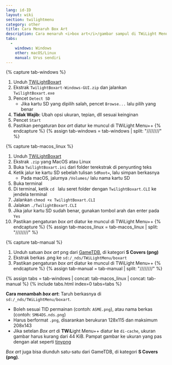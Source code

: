 ```yaml
---
lang: id-ID
layout: wiki
section: twilightmenu
category: other
title: Cara Menaruh Box Art
description: Cara menaruh <i>box art</i>/gambar sampul di TWiLight Menu++
tabs:
  - 
    windows: Windows
    other: macOS/Linux
    manual: Urus sendiri
---
```


{% capture tab-windows %}
1. Unduh [TWiLightBoxart](https://github.com/MateusRodCosta/TwilightBoxart/releases)
1. Ekstrak `TwilightBoxart-Windows-GUI.zip` dan jalankan `TwilightBoxart.exe`
1. Pencet `Detect SD`
    - Jika kartu SD yang dipilih salah, pencet `Browse...` lalu pilih yang benar
1. **Tidak Wajib:** Ubah opsi ukuran, tepian, dll sesuai keinginan
1. Pencet `Start`
1. Pastikan pengaturan *box art* diatur ke muncul di TWiLight Menu++
{% endcapture %}
{% assign tab-windows = tab-windows | split: "////////" %}

{% capture tab-macos_linux %}
1. Unduh [TWiLightBoxart](https://github.com/MateusRodCosta/TwilightBoxart/releases)
1. Ekstrak `.zip` yang MacOS atau Linux
1. Buka `TwilightBoxart.ini` dari folder terekstrak di penyunting teks
1. Ketik jalur ke kartu SD sebelah tulisan `SdRoot=`, lalu simpan berkasnya
    - Pada macOS, jalurnya `/Volumes/` lalu nama kartu SD
1. Buka terminal
1. Di terminal, ketik `cd ` lalu seret folder dengan `TwilightBoxart.CLI` ke jendela terminal
1. Jalankan `chmod +x TwilightBoxart.CLI`
1. Jalakan `./TwilightBoxart.CLI`
1. Jika jalur kartu SD sudah benar, gunakan tombol arah dan enter pada `Yes`
1. Pastikan pengaturan *box art* diatur ke muncul di TWiLight Menu++
{% endcapture %}
{% assign tab-macos_linux = tab-macos_linux | split: "////////" %}

{% capture tab-manual %}
1. Unduh satuan *box art* png dari [GameTDB](https://www.gametdb.com/DS/Downloads#cover_packs), di kategori **S Covers (png)**
1. Ekstrak berkas .png ke `sd:/_nds/TWiLightMenu/boxart`
1. Pastikan pengaturan *box art* diatur ke muncul di TWiLight Menu++
{% endcapture %}
{% assign tab-manual = tab-manual | split: "////////" %}

{% assign tabs = tab-windows | concat: tab-macos_linux | concat: tab-manual %}
{% include tabs.html index=0 tabs=tabs %}

**Cara menambah *box art*:** Taruh berkasnya di `sd:/_nds/TWiLightMenu/boxart`.
- Boleh sesuai TID permainan (contoh: `ASME.png`), atau nama berkas (contoh: `SM64DS.nds.png`)
- Harus berformat `.png`, disarankan berukuran 128x115 dan maksimum 208x143
- Jika setelan *Box art* di **TW**i**L**ight Menu++ diatur ke `di-cache`, ukuran gambar harus kurang dari 44 KiB. Pampat gambar ke ukuran yang pas dengan alat seperti [tinypng](https://tinypng.com/)

*Box art* juga bisa diunduh satu-satu dari GameTDB, di kategori **S Covers (png)**.
